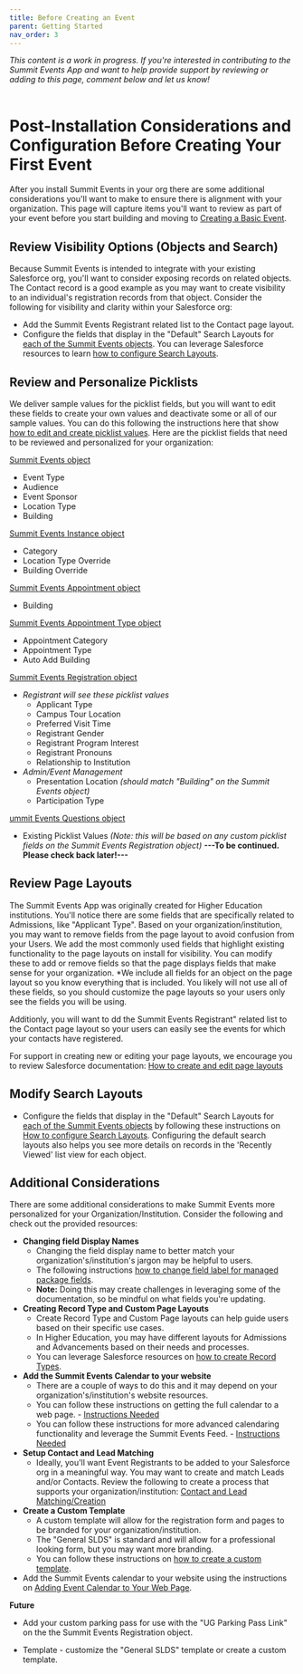 ```yaml
---
title: Before Creating an Event
parent: Getting Started
nav_order: 3
---
```


*This content is a work in progress. If you're interested in contributing to the Summit Events App and want to help provide support by reviewing or adding to this page, comment below and let us know!*
 <br />
 <br />

# Post-Installation Considerations and Configuration Before Creating Your First Event

After you install Summit Events in your org there are some additional considerations you'll want to make to ensure there is alignment with your organization.  This page will capture items you'll want to review as part of your event before you start building and moving to [Creating a Basic Event](https://sfdo-community-sprints.github.io/summit-events-app-documentation/docs/Getting-Started/create-basic-event/).

## Review Visibility Options (Objects and Search) 
Because Summit Events is intended to integrate with your existing Salesforce org, you'll want to consider exposing records on related objects. The Contact record is a good example as you may want to create visibility to an individual's registration records from that object. Consider the following for visibility and clarity within your Salesforce org:

* Add the Summit Events Registrant related list to the Contact page layout.
* Configure the fields that display in the "Default" Search Layouts for [each of the Summit Events objects](https://sfdo-community-sprints.github.io/summit-events-app-documentation/docs/object-field-resources/). You can leverage Salesforce resources to learn [how to configure Search Layouts](https://help.salesforce.com/articleView?id=search_results_setup_lex.htm&type=5).

## Review and Personalize Picklists
We deliver sample values for the picklist fields, but you will want to edit these fields to create your own values and deactivate some or all of our sample values.  You can do this following the instructions here that show [how to edit and create picklist values](https://trailhead.salesforce.com/en/content/learn/modules/picklist_admin/picklist_admin_manage).  Here are the picklist fields that need to be reviewed and personalized for your organization:

<ins>Summit Events object</ins>
* Event Type
* Audience
* Event Sponsor
* Location Type
* Building 

<ins>Summit Events Instance object</ins>
* Category
* Location Type Override
* Building Override

<ins>Summit Events Appointment object</ins>
* Building

<ins>Summit Events Appointment Type object</ins>
* Appointment Category
* Appointment Type
* Auto Add Building

<ins>Summit Events Registration object</ins>
* *Registrant will see these picklist values*
  - Applicant Type
  - Campus Tour Location
  - Preferred Visit Time
  - Registrant Gender
  - Registrant Program Interest
  - Registrant Pronouns
  - Relationship to Institution
* *Admin/Event Management*
  - Presentation Location *(should match "Building" on the Summit Events object)*
  - Participation Type

<ins>ummit Events Questions object</ins>
* Existing Picklist Values *(Note: this will be based on any custom picklist fields on the Summit Events Registration object)*
<b>---To be continued. Please check back later!---</b>


## Review Page Layouts
The Summit Events App was originally created for Higher Education institutions. You'll notice there are some fields that are specifically related to Admissions, like "Applicant Type". Based on your organization/institution, you may want to remove fields from the page layout to avoid confusion from your Users. We add the most commonly used fields that highlight existing functionality to the page layouts on install for visibility.  You can modify these to add or remove fields so that the page displays fields that make sense for your organization.  *We include all fields for an object on the page layout so you know everything that is included.  You likely will not use all of these fields, so you should customize the page layouts so your users only see the fields you will be using.

Additionly, you will want to dd the Summit Events Registrant" related list to the Contact page layout so your users can easily see the events for which your contacts have registered.

For support in creating new or editing your page layouts, we encourage you to review Salesforce documentation: [How to create and edit page layouts](https://help.salesforce.com/articleView?id=customize_layoutcreate.htm&type=5)

## Modify Search Layouts

* Configure the fields that display in the "Default" Search Layouts for [each of the Summit Events objects](https://github.com/SFDO-Community-Sprints/Summit-Events-App/wiki/ERD) by following these instructions on [How to configure Search Layouts](https://help.salesforce.com/articleView?id=search_results_setup_lex.htm&type=5). Configuring the default search layouts also helps you see more details on records in the 'Recently Viewed' list view for each object.

## Additional Considerations
There are some additional considerations to make Summit Events more personalized for your Organization/Institution. Consider the following and check out the provided resources:

* **Changing field Display Names**
    - Changing the field display name to better match your organization's/institution's jargon may be helpful to users.
    - The following instructions [how to change field label for managed package fields](https://www.greytrix.com/blogs/salesforce/2017/10/06/how-to-rename-the-field-label-in-salesforce-for-managed-package/).
    - **Note:** Doing this may create challenges in leveraging some of the documentation, so be mindful on what fields you're updating.
* **Creating Record Type and Custom Page Layouts**
    - Create Record Type and Custom Page layouts can help guide users based on their specific use cases. 
    - In Higher Education, you may have different layouts for Admissions and Advancements based on their needs and processes.
    - You can leverage Salesforce resources on [how to create Record Types](https://trailhead.salesforce.com/en/content/learn/projects/customize-a-salesforce-object/create-record-types).
* **Add the Summit Events Calendar to your website**
    - There are a couple of ways to do this and it may depend on your organization's/institution's website resources.
    - You can follow these instructions on getting the full calendar to a web page. - [Instructions Needed]()
    - You can follow these instructions for more advanced calendaring functionality and leverage the Summit Events Feed. - [Instructions Needed]()
* **Setup Contact and Lead Matching** 
    - Ideally, you'll want Event Registrants to be added to your Salesforce org in a meaningful way. You may want to create and match Leads and/or Contacts. Review the following to create a process that supports your organization/institution: [Contact and Lead Matching/Creation](https://sfdo-community-sprints.github.io/summit-events-app-documentation/docs/advanced-features/contact-and-lead-matching/)
* **Create a Custom Template**
    - A custom template will allow for the registration form and pages to be branded for your organization/institution.
    - The "General SLDS" is standard and will allow for a professional looking form, but you may want more branding.
    - You can follow these instructions on [how to create a custom template](https://sfdo-community-sprints.github.io/summit-events-app-documentation/docs/advanced-features/custom-templates/).
* Add the Summit Events calendar to your website using the instructions on [Adding Event Calendar to Your Web Page](https://github.com/SFDO-Community-Sprints/Summit-Events-App/wiki/How-to-add-the-Event-Calendar-to-Any-Web-Page).

__Future__

* Add your custom parking pass for use with the "UG Parking Pass Link" on the the Summit Events Registration object. 

* Template - customize the "General SLDS" template or create a custom template.

